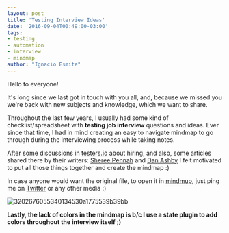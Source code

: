 ```yaml
---
layout: post
title: 'Testing Interview Ideas'
date: '2016-09-04T00:49:00-03:00'
tags:
- testing
- automation
- interview
- mindmap
author: "Ignacio Esmite"
---
```


Hello to everyone! 

It's long since we last got in touch with you all, and, because we missed you we're back with new subjects and knowledge, which we want to share. 

Throughout the last few years, I usually had some kind of checklist/spreadsheet with **testing job interview** questions and ideas. Ever since that time, I had in mind creating an easy to navigate mindmap to go through during the interviewing process while taking notes. 

After some discussions in [testers.io](http://www.testers.io/) about hiring, and also, some articles shared there by their writers: [Sheree Pennah](https://gist.github.com/pennah/b551d1c0e74483c09df5259c35c779c1) and
[Dan Ashby](https://danashby.co.uk/2015/12/07/how-i-interview-testers/) I felt motivated to put all those things together and create the mindmap :)

In case anyone would want the original file, to open it in [mindmup](https://www.mindmup.com), just ping me on [Twitter](https://twitter.com/nachoesmite) or any other media :)

![3202676055340134530a1775539b39bb](https://cloud.githubusercontent.com/assets/659851/18235120/3b397906-72ed-11e6-9433-e932a5f31491.png)

**Lastly, the lack of colors in the mindmap is b/c I use a state plugin to add colors throughout the interview itself ;)**
